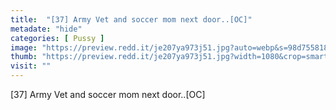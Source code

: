 ```yaml
---
title:  "[37] Army Vet and soccer mom next door..[OC]"
metadate: "hide"
categories: [ Pussy ]
image: "https://preview.redd.it/je207ya973j51.jpg?auto=webp&s=98d75581879ce29b11abe7c93f68f00e72fb15a2"
thumb: "https://preview.redd.it/je207ya973j51.jpg?width=1080&crop=smart&auto=webp&s=f08e301a9a4ac1096761c88a75648b6766bdf711"
visit: ""
---
```

[37] Army Vet and soccer mom next door..[OC]

